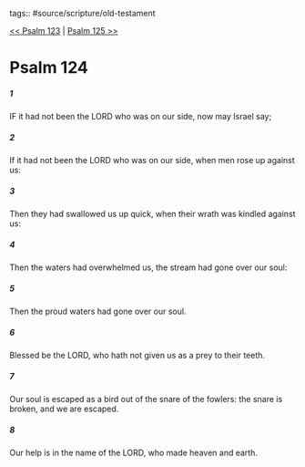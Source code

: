 tags:: #source/scripture/old-testament

[<< Psalm 123](/Old_Testament/19_Psalms/Psalm_123.md) | [Psalm 125 >>](/Old_Testament/19_Psalms/Psalm_125.md)

# Psalm 124

##### 1

IF it had not been the LORD who was on our side, now may Israel say;

##### 2

If it had not been the LORD who was on our side, when men rose up against us:

##### 3

Then they had swallowed us up quick, when their wrath was kindled against us:

##### 4

Then the waters had overwhelmed us, the stream had gone over our soul:

##### 5

Then the proud waters had gone over our soul.

##### 6

Blessed be the LORD, who hath not given us as a prey to their teeth.

##### 7

Our soul is escaped as a bird out of the snare of the fowlers: the snare is broken, and we are escaped.

##### 8

Our help is in the name of the LORD, who made heaven and earth.
